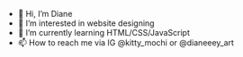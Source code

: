 - 👋 Hi, I’m Diane
- 👀 I’m interested in website designing
- 🌱 I’m currently learning HTML/CSS/JavaScript
- 📫 How to reach me via IG @kitty_mochi or @dianeeey_art

<!---
Diane003/Diane003 is a ✨ special ✨ repository because its `README.md` (this file) appears on your GitHub profile.
You can click the Preview link to take a look at your changes.
--->
